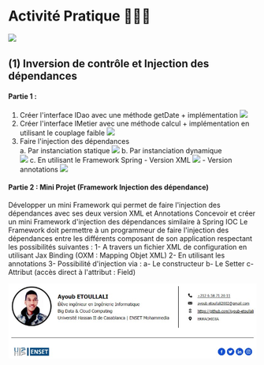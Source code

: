 # Activité Pratique 👨🏻‍💻
![](https://miro.medium.com/max/647/1*PBTTH5RGrfT1RBXxr989XQ.png)

## (1) Inversion de contrôle et Injection des dépendances

#### Partie 1 :
1. Créer l'interface IDao avec une méthode getDate + implémentation
![](Activites-Pratiques-JEE/main/Activité%20Pratique%20N°%201/images/1.jpg)
2. Créer l'interface IMetier avec une méthode calcul + implémentation en utilisant le couplage faible
![](Activites-Pratiques-JEE/main/Activité%20Pratique%20N°%201/images/2.jpg)
3. Faire l'injection des dépendances          
       a. Par instanciation statique
       ![](Activites-Pratiques-JEE/main/Activité%20Pratique%20N°%201/images/3.a..jpg)
       b. Par instanciation dynamique   
       ![](Activites-Pratiques-JEE/main/Activité%20Pratique%20N°%201/images/3.b..jpg)
       c. En utilisant le Framework Spring
              - Version XML
              ![](Activites-Pratiques-JEE/main/Activité%20Pratique%20N°%201/images/3.c.1..jpg)
              - Version annotations
              ![](Activites-Pratiques-JEE/main/Activité%20Pratique%20N°%201/images/3.c.2..jpg)
#### Partie 2 : Mini Projet (Framework Injection des dépendance)
Développer un mini Framework qui permet de faire l'injection des dépendances avec ses deux version XML et Annotations
Concevoir et créer un mini Framework d'injection des dépendances similaire à Spring IOC
Le Framework doit permettre à un programmeur de faire l'injection des dépendances entre les différents composant de son application respectant les possibilités suivantes : 
1- A travers un fichier XML de configuration en utilisant Jax Binding (OXM : Mapping Objet XML)
2- En utilisant les annotations
3- Possibilité d'injection via :
    a- Le constructeur
    b- Le Setter
    c- Attribut (accès direct à l'attribut : Field)

![](ayoub.jpg)
